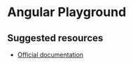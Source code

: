 # Angular Playground

## Suggested resources

- [Official documentation](https://angularplayground.it/docs)
